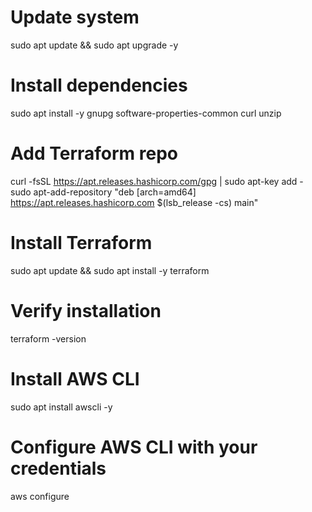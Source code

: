 
# Update system
sudo apt update && sudo apt upgrade -y

# Install dependencies
sudo apt install -y gnupg software-properties-common curl unzip

# Add Terraform repo
curl -fsSL https://apt.releases.hashicorp.com/gpg | sudo apt-key add -
sudo apt-add-repository "deb [arch=amd64] https://apt.releases.hashicorp.com $(lsb_release -cs) main"

# Install Terraform
sudo apt update && sudo apt install -y terraform

# Verify installation
terraform -version

# Install AWS CLI
sudo apt install awscli -y

# Configure AWS CLI with your credentials
aws configure
